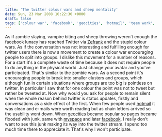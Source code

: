 ```yaml
---
title: 'The twitter colour wars and sheep mentality'
date: Sun, 23 Mar 2008 10:22:30 +0000
draft: false
tags: ['colour war', 'facebook', 'geocities', 'hotmail', 'team work', 'twitter', 'twitter']
---
```


As if zombie slaying, vampire biting and sheep throwing weren't enough the facebook lunacy has reached Twitter via [Zefrank](http://www.twitter.com/zefrank) and the stupid colour wars. As if the conversation was not interesting and fulfilling enough for twitter users there is now a movement to create a colour war encouraging people to split into groups. I dislike this movement for a number of reasons. For a start it's a complete waste of time because it does not require people to do anything in the physical world. Just change your avatar and you've participated. That's similar to the zombie wars. As a second point it's encouraging people to break into smaller clusters and groups, which although fun in certain situations where groups are too big is pointless on twitter. In particular I saw that for one colour the point was not to tweet but rather be tweeted at. Now why would you ask for people to remain silent when the whole reason behind twitter is status updates, firstly and conversations as a side effect of the first. When few people used [hotmail](http://www.hotmail.com) it was clean and e-mails were worth reading but as chain letters arrived so the usability went down. When [geocities](http://www.geocities.com) became popular so pages became flooded with junk, same with [myspace](http://www.myspace.com) and later [facebook](http://www.facebook.com). I really don't want to see this junk making its way into the twitter stream. I spend too much time there to appreciate it. That's why I won't participate.